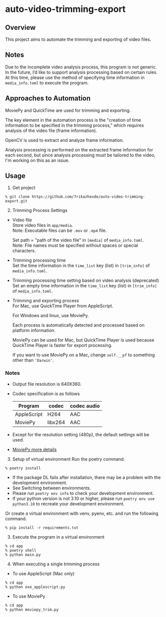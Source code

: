 # auto-video-trimming-export

## Overview
This project aims to automate the trimming and exporting of video files.

## Notes
Due to the incomplete video analysis process, this program is not generic.  
In the future, I’d like to support analysis processing based on certain rules.  
At this time, please use the method of specifying time information in ```media_info.toml``` to execute the program.

## Approaches to Automation
MoviePy and QuickTime are used for trimming and exporting.

The key element in the automation process is the "creation of time information to be specified in the trimming process," which requires analysis of the video file (frame information). 

OpenCV is used to extract and analyze frame information.

Analysis processing is performed on the extracted frame information for each second, but since analysis processing must be tailored to the video, I'm working on this as an issue.

## Usage
1. Get project
```
% git clone https://github.com/7rikazhexde/auto-video-trimming-export.git 
```

2. Trimming Process Settings
* Video file  
  Store video files in ```app/media```.  
  Note: Executable files can be ```.mov``` or ```.mp4``` file.  
  
  Set path = "path of the video file" in ```[media]``` of ```media_info.toml```.  
  Note: File names must be specified without spaces or special characters.  

* Trimming processing time   
  Set the time information in the ```time_list``` key (list) in ```[trim_info]``` of ```media_info.toml```.

* Trimming processing time setting based on video analysis (deprecated)  
  Set an empty time information in the ```time_list``` key (list) in ```[trim_info]``` of ```media_info.toml```.

* Trimming and exporting process  
  For Mac, use QuickTime Player from AppleScript.  

  For Windows and linux, use MoviePy.  

  Each process is automatically detected and processed based on platform information.  

  MoviePy can be used for Mac, but QuickTime Player is used because QuickTime Player is faster for export processing.  

  If you want to use MoviePy on a Mac, change ```self.__pf``` to something other than ```'Darwin'```.

### Notes
* Output file resolution is 640X360.
* Codec specification is as follows

  | Program     | codec       | codec audio | 
  | ----------- | ----------- | ----------- |
  | AppleScript | H264        | AAC         | 
  | MoviePy     | libx264     | AAC         | 

* Except for the resolution setting (480p), the default settings will be used.
* [MoviePy more details](https://zulko.github.io/moviepy/ref/VideoClip/VideoClip.html#moviepy.video.VideoClip.VideoClip.write_videofile
)

3. Setup of virtual environment
Run the poetry command.
```
% poetry install
```
* If the package DL fails after installation, there may be a problem with the development environment.
* See Switching between environments.
* Please run ```poetry env info``` to check your development environment.
* If your python version is not 3.10 or higher, please run ```poetry env use python3.10``` to recreate your development environment.

Or create a virtual environment with venv, pyenv, etc. and run the following command.
```
% pip install -r requirements.txt
```

3. Execute the program in a virtual environment
```
% cd app
% poetry shell
% python main.py
```

4. When executing a single trimming process

* To use AppleScript (Mac only)
```
% cd app
% python exe_applescript.py
```
* To use MoviePy
```
% cd app
% python moviepy_trim.py
```
